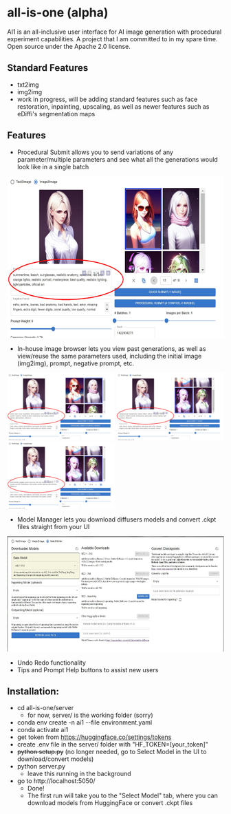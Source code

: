 # all-is-one (alpha)
AI1 is an all-inclusive user interface for AI image generation with procedural experiment capabilities. A project that I am committed to in my spare time. Open source under the Apache 2.0 license.

## Standard Features
- txt2img
- img2img
- work in progress, will be adding standard features such as face restoration, inpainting, upscaling, as well as newer features such as eDiffi's segmentation maps

## Features
- Procedural Submit allows you to send variations of any parameter/multiple parameters and see what all the generations would look like in a single batch
<img src="sample/d1_circled.jpg" alt="sample1" title="sample1" width="600" height="375" />

- In-house image browser lets you view past generations, as well as view/reuse the same parameters used, including the initial image (img2img), prompt, negative prompt, etc.

<p float="left">
<img src="sample/d2_circled.JPG" alt="sample2" title="sample2" width="250" height="156" />
<img src="sample/d3_circled.JPG" alt="sample3" title="sample3" width="250" height="156" />
<img src="sample/d4_circled.JPG" alt="sample4" title="sample4" width="250" height="156" />
</p>

- Model Manager lets you download diffusers models and convert .ckpt files straight from your UI
<img src="sample/model_manager.jpg" alt="models" title="models" width="600" height="268" />

- Undo Redo functionality
- Tips and Prompt Help buttons to assist new users


## Installation:
- cd all-is-one/server
    - for now, server/ is the working folder (sorry)
- conda env create -n ai1 --file environment.yaml
- conda activate ai1
- get token from https://huggingface.co/settings/tokens
- create .env file in the server/ folder with "HF_TOKEN=[your_token]"
- ~~python setup.py~~ (no longer needed, go to Select Model in the UI to download/convert models)
- python server.py
    - leave this running in the background
- go to http://localhost:5050/
    - Done!
    - The first run will take you to the "Select Model" tab, where you can download models from HuggingFace or convert .ckpt files
